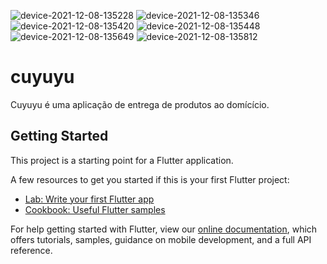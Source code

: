 ![device-2021-12-08-135228](https://user-images.githubusercontent.com/29301302/179989476-0ab2c134-3d90-44c1-9e03-b637f6564ce0.png)
![device-2021-12-08-135346](https://user-images.githubusercontent.com/29301302/179989500-9cf56d84-ad5e-46d5-8c45-c041cf69405c.png)
![device-2021-12-08-135420](https://user-images.githubusercontent.com/29301302/179989512-52420114-16f4-4f11-a991-148424582b19.png)
![device-2021-12-08-135448](https://user-images.githubusercontent.com/29301302/179989518-88c9a038-541f-4aee-b694-1c81a33f8d7c.png)
![device-2021-12-08-135649](https://user-images.githubusercontent.com/29301302/179989527-ca970124-17c4-4a47-a264-bf3f6d904b96.png)
![device-2021-12-08-135812](https://user-images.githubusercontent.com/29301302/179989533-b4be64f4-3738-4280-8ef9-d3c544ab82dd.png)
# cuyuyu

Cuyuyu é uma aplicação de entrega de produtos ao domícício.

## Getting Started

This project is a starting point for a Flutter application.

A few resources to get you started if this is your first Flutter project:

- [Lab: Write your first Flutter app](https://flutter.dev/docs/get-started/codelab)
- [Cookbook: Useful Flutter samples](https://flutter.dev/docs/cookbook)

For help getting started with Flutter, view our
[online documentation](https://flutter.dev/docs), which offers tutorials,
samples, guidance on mobile development, and a full API reference.
